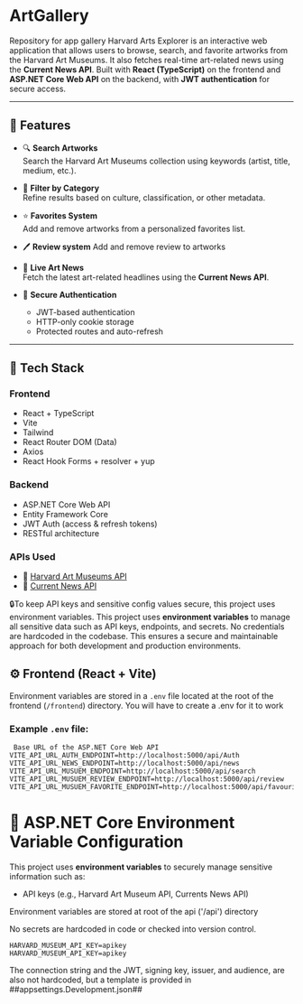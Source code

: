 # ArtGallery
Repository for app gallery
Harvard Arts Explorer is an interactive web application that allows users to browse, search, and favorite artworks from the Harvard Art Museums. It also fetches real-time art-related news using the **Current News API**. Built with **React (TypeScript)** on the frontend and **ASP.NET Core Web API** on the backend, with **JWT authentication** for secure access.

---

## 🎨 Features

- 🔍 **Search Artworks**  
  Search the Harvard Art Museums collection using keywords (artist, title, medium, etc.).

- 🧩 **Filter by Category**  
  Refine results based on culture, classification, or other metadata.

- ⭐ **Favorites System**  
  Add and remove artworks from a personalized favorites list.

- 🖊️ **Review system**
  Add and remove review to artworks

- 📰 **Live Art News**  
  Fetch the latest art-related headlines using the **Current News API**.

- 🔐 **Secure Authentication**  
  - JWT-based authentication
  - HTTP-only cookie storage
  - Protected routes and auto-refresh

---

## 🧰 Tech Stack

### Frontend
- React + TypeScript
- Vite
- Tailwind 
- React Router DOM (Data)
- Axios
- React Hook Forms + resolver + yup

### Backend
- ASP.NET Core Web API
- Entity Framework Core
- JWT Auth (access & refresh tokens)
- RESTful architecture

### APIs Used
- 🎨 [Harvard Art Museums API](https://github.com/harvardartmuseums/api-docs)
- 📰 [Current News API](https://currentsapi.services/en/docs/)


🔒To keep API keys and sensitive config values secure, this project uses environment variables.
This project uses **environment variables** to manage all sensitive data such as API keys, endpoints, and secrets. No credentials are hardcoded in the codebase. This ensures a secure and maintainable approach for both development and production environments.

## ⚙️ Frontend (React + Vite)

Environment variables are stored in a `.env` file located at the root of the frontend (`/frontend`) directory.
You will have to create a .env for it to work

### Example `.env` file:

``` env
 Base URL of the ASP.NET Core Web API
VITE_API_URL_AUTH_ENDPOINT=http://localhost:5000/api/Auth
VITE_API_URL_NEWS_ENDPOINT=http://localhost:5000/api/news
VITE_API_URL_MUSUEM_ENDPOINT=http://localhost:5000/api/search
VITE_API_URL_MUSUEM_REVIEW_ENDPOINT=http://localhost:5000/api/review
VITE_API_URL_MUSUEM_FAVORITE_ENDPOINT=http://localhost:5000/api/favourites

```


# 🔐 ASP.NET Core Environment Variable Configuration

This project uses **environment variables** to securely manage sensitive information such as:

- API keys (e.g., Harvard Art Museum API, Currents News API) 

Environment variables are stored  at  root of the api ('/api') directory

No secrets are hardcoded in code or checked into version control.

``` env
HARVARD_MUSEUM_API_KEY=apikey
HARVARD_MUSEUM_API_KEY=apikey
 ```

The connection string and the JWT, signing key, issuer, and audience, are also not hardcoded, but a template is provided in ##appsettings.Development.json##








